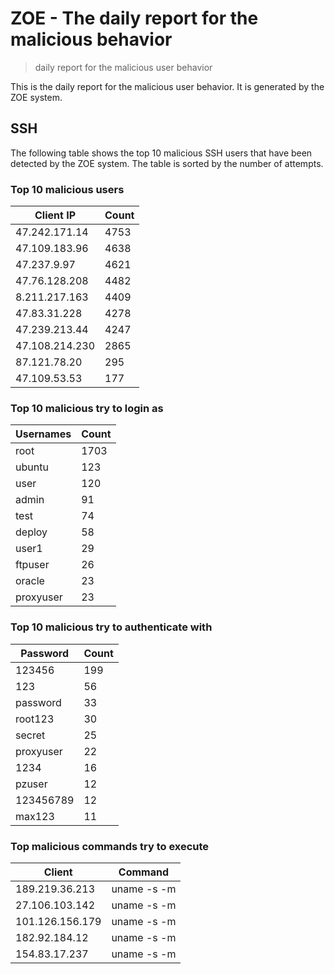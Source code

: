# ZOE - The daily report for the malicious behavior

> daily report for the malicious user behavior

This is the daily report for the malicious user behavior. It is generated by the ZOE system.

## SSH

The following table shows the top 10 malicious SSH users that have been detected by the ZOE
system. The table is sorted by the number of attempts.

### Top 10 malicious users

| Client IP | Count    |
|-----------|----------|
| 47.242.171.14 | 4753 |
| 47.109.183.96 | 4638 |
| 47.237.9.97 | 4621 |
| 47.76.128.208 | 4482 |
| 8.211.217.163 | 4409 |
| 47.83.31.228 | 4278 |
| 47.239.213.44 | 4247 |
| 47.108.214.230 | 2865 |
| 87.121.78.20 | 295 |
| 47.109.53.53 | 177 |

### Top 10 malicious try to login as

| Usernames | Count    |
|-----------|----------|
| root | 1703 |
| ubuntu | 123 |
| user | 120 |
| admin | 91 |
| test | 74 |
| deploy | 58 |
| user1 | 29 |
| ftpuser | 26 |
| oracle | 23 |
| proxyuser | 23 |

### Top 10 malicious try to authenticate with

| Password | Count    |
|-----------|----------|
| 123456 | 199 |
| 123 | 56 |
| password | 33 |
| root123 | 30 |
| secret | 25 |
| proxyuser | 22 |
| 1234 | 16 |
| pzuser | 12 |
| 123456789 | 12 |
| max123 | 11 |

### Top malicious commands try to execute

| Client | Command |
|--------|---------|
| 189.219.36.213 | uname -s -m |
| 27.106.103.142 | uname -s -m |
| 101.126.156.179 | uname -s -m |
| 182.92.184.12 | uname -s -m |
| 154.83.17.237 | uname -s -m |
